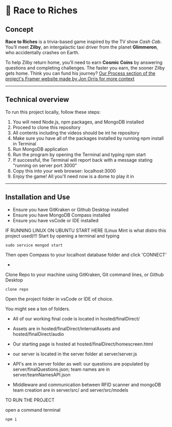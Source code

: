 # 🚕 Race to Riches

## Concept

**Race to Riches** is a trivia-based game inspired by the TV show *Cash Cab*. You’ll meet **Zilby**, an intergalactic taxi driver from the planet **Glimmeron**, who accidentally crashes on Earth.  

To help Zilby return home, you’ll need to earn **Cosmic Coins** by answering questions and completing challenges. The faster you earn, the sooner Zilby gets home. Think you can fund his journey?
[Our Process section of the project's Framer website made by Jon Orris for more context](https://racetorichesrit.framer.website/process)

---

## Technical overview

To run this project locally, follow these steps:

1. You will need Node.js, npm packages, and MongoDB installed
2. Proceed to clone this repository
3. All contents including the videos should be int he repository
4. Make sure you have all of the packages installed by running npm install in Terminal 
5. Run MongoDB application
6. Run the program by opening the Terminal and typing npm start
7. If successful, the Terminal will report back with a message stating "running on server port 3000"
8. Copy this into your web browser: localhost:3000
9. Enjoy the game! All you'll need now is a dome to play it in

---
## Installation and Use

- Ensure you have GitKraken or Github Desktop installed
- Ensure you have MongoDB Compass installed
- Ensure you have vsCode or IDE installed

IF RUNNING LINUX ON UBUNTU START HERE (Linux Mint is what distro this project used)!!! 
Start by opening a terminal and typing 

```
sudo service mongod start
```
Then open Compass to your localhost database folder and click 'CONNECT'

-
 Clone Repo to your machine using GitKraken, Git command lines, or Github Desktop

```
clone repo
```

Open the project folder in vsCode or IDE of choice. 

You might see a ton of folders. 

- All of our working final code is located in hosted/finalDirect/

- Assets are in hosted/finalDirect/internalAssets and hosted/finalDirect/audio

- Our starting page is hosted at hosted/finalDirect/homescreen.html

- our server is located in the server folder at server/server.js

- API's are in server folder as well: our questions are populated by server/finalQuestions.json; team names are in server/teamNamesAPI.json

- Middleware and communication between RFID scanner and mongoDB team creation are in server/src/ and server/src/models


TO RUN THE PROJECT

open a command terminal

```
npm i
```
